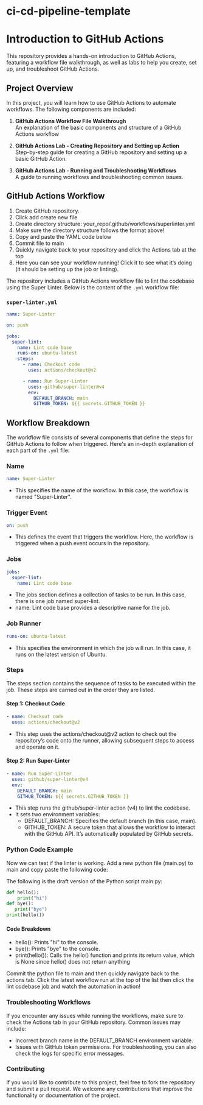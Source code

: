 # ci-cd-pipeline-template
# Introduction to GitHub Actions

This repository provides a hands-on introduction to GitHub Actions, featuring a workflow file walkthrough, as well as labs to help you create, set up, and troubleshoot GitHub Actions.

## Project Overview

In this project, you will learn how to use GitHub Actions to automate workflows. The following components are included:

1. **GitHub Actions Workflow File Walkthrough**  
   An explanation of the basic components and structure of a GitHub Actions workflow

2. **GitHub Actions Lab - Creating Repository and Setting up Action**  
   Step-by-step guide for creating a GitHub repository and setting up a basic GitHub Action.

3. **GitHub Actions Lab - Running and Troubleshooting Workflows**  
   A guide to running workflows and troubleshooting common issues.

## GitHub Actions Workflow
1. Create GitHub repository.
2. Click add create new file
3. Create directory structure: your_repo/.github/workflows/superlinter.yml
4. Make sure the directory structure follows the format above!
5. Copy and paste the YAML code below
6. Commit file to main
7. Quickly navigate back to your repository and click the Actions tab at the top
8. Here you can see your workflow running! Click it to see what it’s doing (it should be setting up the job or linting).

The repository includes a GitHub Actions workflow file to lint the codebase using the Super Linter. Below is the content of the `.yml` workflow file:

### `super-linter.yml`

```yaml
name: Super-Linter

on: push

jobs:
  super-lint:
    name: Lint code base
    runs-on: ubuntu-latest
    steps:
      - name: Checkout code
        uses: actions/checkout@v2

      - name: Run Super-Linter
        uses: github/super-linter@v4
        env:
          DEFAULT_BRANCH: main
          GITHUB_TOKEN: ${{ secrets.GITHUB_TOKEN }}
```

## Workflow Breakdown

The workflow file consists of several components that define the steps for GitHub Actions to follow when triggered. Here's an in-depth explanation of each part of the `.yml` file:

### Name
```yaml
name: Super-Linter
```
- This specifies the name of the workflow. In this case, the workflow is named "Super-Linter".

### Trigger Event
```yaml
on: push
```
- This defines the event that triggers the workflow. Here, the workflow is triggered when a push event occurs in the repository.

### Jobs
```yaml
jobs:
  super-lint:
    name: Lint code base
```
- The jobs section defines a collection of tasks to be run. In this case, there is one job named super-lint.
- name: Lint code base provides a descriptive name for the job.

### Job Runner
```yaml
runs-on: ubuntu-latest
```
- This specifies the environment in which the job will run. In this case, it runs on the latest version of Ubuntu.

### Steps
The steps section contains the sequence of tasks to be executed within the job. These steps are carried out in the order they are listed.

#### Step 1: Checkout Code
```yaml
- name: Checkout code
  uses: actions/checkout@v2
```
- This step uses the actions/checkout@v2 action to check out the repository’s code onto the runner, allowing subsequent steps to access and operate on it.

#### Step 2: Run Super-Linter
```yaml
- name: Run Super-Linter
  uses: github/super-linter@v4
  env:
    DEFAULT_BRANCH: main
    GITHUB_TOKEN: ${{ secrets.GITHUB_TOKEN }}
```
- This step runs the github/super-linter action (v4) to lint the codebase.
- It sets two environment variables:
   - DEFAULT_BRANCH: Specifies the default branch (in this case, main).
   - GITHUB_TOKEN: A secure token that allows the workflow to interact with the GitHub       API. It’s automatically populated by GitHub secrets.
 
### Python Code Example
Now we can test if the linter is working. Add a new python file (main.py) to main and copy paste the following code:

The following is the draft version of the Python script main.py:

```python
def hello():
    print("hi")
def bye():
   print("bye")
print(hello())
```

#### Code Breakdown
- hello(): Prints "hi" to the console.
- bye(): Prints "bye" to the console.
- print(hello()): Calls the hello() function and prints its return value, which is None since hello() does not return anything

Commit the python file to main and then quickly navigate back to the actions tab. Click the latest workflow run at the top of the list then click the lint codebase job and watch the automation in action!

### Troubleshooting Workflows
If you encounter any issues while running the workflows, make sure to check the Actions tab in your GitHub repository. Common issues may include:
   - Incorrect branch name in the DEFAULT_BRANCH environment variable.
   - Issues with GitHub token permissions.
For troubleshooting, you can also check the logs for specific error messages.

### Contributing
If you would like to contribute to this project, feel free to fork the repository and submit a pull request. We welcome any contributions that improve the functionality or documentation of the project.
